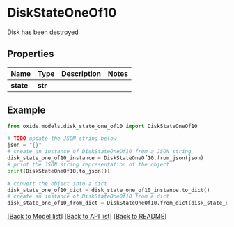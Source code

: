 # DiskStateOneOf10

Disk has been destroyed

## Properties

Name | Type | Description | Notes
------------ | ------------- | ------------- | -------------
**state** | **str** |  | 

## Example

```python
from oxide.models.disk_state_one_of10 import DiskStateOneOf10

# TODO update the JSON string below
json = "{}"
# create an instance of DiskStateOneOf10 from a JSON string
disk_state_one_of10_instance = DiskStateOneOf10.from_json(json)
# print the JSON string representation of the object
print(DiskStateOneOf10.to_json())

# convert the object into a dict
disk_state_one_of10_dict = disk_state_one_of10_instance.to_dict()
# create an instance of DiskStateOneOf10 from a dict
disk_state_one_of10_from_dict = DiskStateOneOf10.from_dict(disk_state_one_of10_dict)
```
[[Back to Model list]](../README.md#documentation-for-models) [[Back to API list]](../README.md#documentation-for-api-endpoints) [[Back to README]](../README.md)


